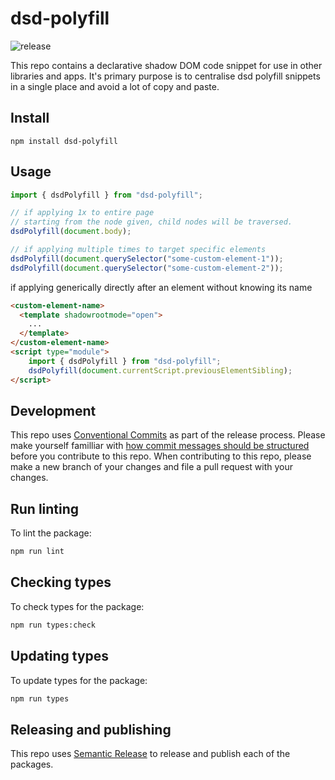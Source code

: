 # dsd-polyfill

![release](https://github.com/digitalsadhu/dsd-polyfill/actions/workflows/release.yml/badge.svg)

This repo contains a declarative shadow DOM code snippet for use in other libraries and apps.
It's primary purpose is to centralise dsd polyfill snippets in a single place and avoid a lot of copy and paste.

## Install

```
npm install dsd-polyfill
```

## Usage

```js
import { dsdPolyfill } from "dsd-polyfill";

// if applying 1x to entire page
// starting from the node given, child nodes will be traversed.
dsdPolyfill(document.body);

// if applying multiple times to target specific elements
dsdPolyfill(document.querySelector("some-custom-element-1"));
dsdPolyfill(document.querySelector("some-custom-element-2"));
```

if applying generically directly after an element without knowing its name

```html
<custom-element-name>
  <template shadowrootmode="open">
    ...
  </template>
</custom-element-name>
<script type="module">
	import { dsdPolyfill } from "dsd-polyfill";
	dsdPolyfill(document.currentScript.previousElementSibling);
</script>
```

## Development

This repo uses [Conventional Commits](https://www.conventionalcommits.org/) as part of the release process. Please make yourself familliar with [how commit messages should be structured](https://www.conventionalcommits.org/en/v1.0.0/#summary) before you contribute to this repo.
When contributing to this repo, please make a new branch of your changes and file a pull request with your changes.


## Run linting

To lint the package:

```sh
npm run lint
```

## Checking types

To check types for the package:

```sh
npm run types:check
```

## Updating types

To update types for the package:

```sh
npm run types
```

## Releasing and publishing

This repo uses [Semantic Release](https://semantic-release.gitbook.io/semantic-release/) to release and publish each of the packages.
